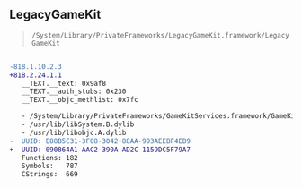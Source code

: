 ## LegacyGameKit

> `/System/Library/PrivateFrameworks/LegacyGameKit.framework/LegacyGameKit`

```diff

-818.1.10.2.3
+818.2.24.1.1
   __TEXT.__text: 0x9af8
   __TEXT.__auth_stubs: 0x230
   __TEXT.__objc_methlist: 0x7fc

   - /System/Library/PrivateFrameworks/GameKitServices.framework/GameKitServices
   - /usr/lib/libSystem.B.dylib
   - /usr/lib/libobjc.A.dylib
-  UUID: E88B5C31-3F08-3042-88AA-993AEEBF4EB9
+  UUID: 090864A1-AAC2-390A-AD2C-1159DC5F79A7
   Functions: 182
   Symbols:   787
   CStrings:  669

```
